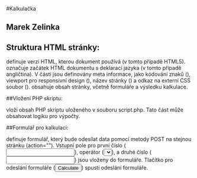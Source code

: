 #Kalkulačka

## Marek Zelinka

## Struktura HTML stránky:

<!DOCTYPE html> definuje verzi HTML, kterou dokument používá (v tomto případě HTML5).
<html lang="en"> označuje začátek HTML dokumentu s deklarací jazyka (v tomto případě angličtina).
V <head> části jsou definovány meta informace, jako kódování znaků (<meta charset="UTF-8">), viewport pro responsivní design (<meta name="viewport" content="width=device-width, initial-scale=1.0">), název stránky (<title>kalkulator </title>) a odkaz na externí CSS soubor (<link rel="stylesheet" href="styles.css">).
<body> obsahuje obsah stránky, včetně formuláře a výsledku kalkulace.

##Vložení PHP skriptu:

<?php include("script.php");?> vloží obsah PHP skriptu uloženého v souboru script.php. Tato část může obsahovat logiku pro výpočty.

##Formulář pro kalkulaci:

<form method="post" action=""> definuje formulář, který bude odesílat data pomocí metody POST na stejnou stránku (action="").
Vstupní pole pro první číslo (<input type="number" name="num1" required>), operátor (<select name="operator" required>...</select>), a druhé číslo (<input type="number" name="num2" required>) jsou vloženy do formuláře.
Tlačítko pro odeslání formuláře (<input type="submit" name="calculate" value="Calculate">) spustí odeslání formuláře.
